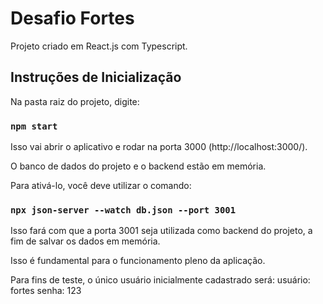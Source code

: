 # Desafio Fortes

Projeto criado em React.js com Typescript.

## Instruções de Inicialização

Na pasta raiz do projeto, digite:

### `npm start`

Isso vai abrir o aplicativo e rodar na porta 3000 (http://localhost:3000/).

O banco de dados do projeto e o backend estão em memória.

Para ativá-lo, você deve utilizar o comando:

### `npx json-server --watch db.json --port 3001`

Isso fará com que a porta 3001 seja utilizada como backend do projeto, a fim de salvar os dados em memória.

Isso é fundamental para o funcionamento pleno da aplicação.

Para fins de teste, o único usuário inicialmente cadastrado será:
usuário: fortes
senha: 123

